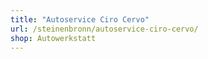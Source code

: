 ```yaml
---
title: "Autoservice Ciro Cervo"
url: /steinenbronn/autoservice-ciro-cervo/
shop: Autowerkstatt
---
```

